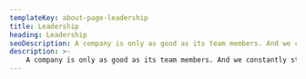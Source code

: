 ```yaml
---
templateKey: about-page-leadership
title: Leadership
heading: Leadership
seoDescription: A company is only as good as its team members. And we constantly strive to have the best team around us. Take a closer look at SEALAB’s senior and junior decision-makers and learn about some of the experiences that have led them to where they are today.
description: >- 
    A company is only as good as its team members. And we constantly strive to have the best team around us. Take a closer look at SEALAB’s senior and junior decision-makers and learn about some of the experiences that have led them to where they are today.
---
```

